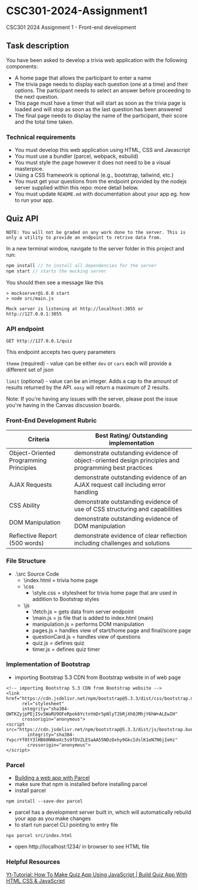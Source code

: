 # CSC301-2024-Assignment1
CSC301 2024 Assignment 1 - Front-end development

## Task description
You have been asked to develop a trivia web application with the following components:
- A home page that allows the participant to enter a name
- The trivia page needs to display each question (one at a time) and their options. The participant needs to select an answer before proceeding to the next question. 
- This page must have a timer that will start as soon as the trivia page is loaded and will stop as soon as the last question has been answered
- The final page needs to display the name of the participant, their score and the total time taken.

### Technical requirements
- You must develop this web application using HTML, CSS and Javascript
- You must use a bundler (parcel, webpack, esbuild)
- You must style the page however it does not need to be a visual masterpice.
- Using a CSS framework is optional (e.g., bootstrap, tailwind, etc.)
- You must get your questions from the endpoint provided by the nodejs server supplied within this repo: more detail below.
- You must update `README.md` with documentation about your app eg. how to run your app.


## Quiz API

    NOTE: You will not be graded on any work done to the server. This is only a utility to provide an endpoint to retrive data from.

In a new terminal window, navigate to the server folder in this project and run:
```javascript
npm install // to install all dependencies for the server
npm start // starts the mocking server
```

You should then see a message like this
```shell
> mockserver@1.0.0 start
> node src/main.js

Mock server is listening at http://localhost:3055 or http://127.0.0.1:3055
```

### API endpoint  
```
GET http://127.0.0.1/quiz
```  

This endpoint accepts two query parameters  

`theme` (required) - value can be either `dev` or `cars`
each will provide a different set of json

`limit` (optional) - value can be an integer. Adds a cap to the amount of results returned by the API. `easy` will return a maximum of 2 results.

Note: If you're having any issues with the server, please post the issue you're having in the Canvas discussion boards.

### Front-End Development Rubric

| Criteria                               | Best Rating/ Outstanding implementation                                                              |
| -------------------------------------- | ---------------------------------------------------------------------------------------------------- |
| Object-Oriented Programming Principles | demonstrate outstanding evidence of object-oriented design principles and programming best practices |
| AJAX Requests                          | demonstrate outstanding evidence of an AJAX request call including error handling                    |
| CSS Ability                            | demonstrate outstanding evidence of use of CSS structuring and capabilities                          |
| DOM Manipulation                       | demonstrate outstanding evidence of DOM manipulation                                                 |
| Reflective Report (500 words)          | demonstrate evidence of clear reflection including challenges and solutions                          |

### File Structure
- .\src Source Code
    - \index.html = trivia home page
    - \css
        - \style.css = stylesheet for trivia home page that are used in addition to Bootstrap styles
    - \js
        - \fetch.js = gets data from server endpoint
        - \main.js = js file that is added to index.html (main)
        - manipulation.js = performs DOM manipulation
        - pages.js = handles view of start/home page and final/score page
        - questionCard.js = handles view of questions
        - quiz.js = defines quiz
        - timer.js = defines quiz timer

### Implementation of Bootstrap
- importing Bootstrap 5.3 CDN from Bootstrap website in <head> of web page
```
<!-- importing Bootstrap 5.3 CDN from Bootstrap website -->
<link href="https://cdn.jsdelivr.net/npm/bootstrap@5.3.3/dist/css/bootstrap.min.css" 
      rel="stylesheet" 
      integrity="sha384-QWTKZyjpPEjISv5WaRU9OFeRpok6YctnYmDr5pNlyT2bRjXh0JMhjY6hW+ALEwIH" 
      crossorigin="anonymous">
<script src="https://cdn.jsdelivr.net/npm/bootstrap@5.3.3/dist/js/bootstrap.bundle.min.js" 
        integrity="sha384-YvpcrYf0tY3lHB60NNkmXc5s9fDVZLESaAA55NDzOxhy9GkcIdslK1eN7N6jIeHz" 
        crossorigin="anonymous">
</script>
```

### Parcel
- [Building a web app with Parcel](https://parceljs.org/getting-started/webapp/)
- make sure that npm is installed before installing parcel
- install parcel
```
npm install --save-dev parcel
```
- parcel has a development server built in, which will automatically rebuild your app as you make changes
- to start run parcel CLI pointing to entry file
```
npx parcel src/index.html
```
- open http://localhost:1234/ in browser to see HTML file

### Helpful Resources
[Yt-Tutorial: How To Make Quiz App Using JavaScript | Build Quiz App With HTML CSS & JavaScript](https://www.youtube.com/watch?v=PBcqGxrr9g8)